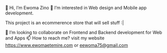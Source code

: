 

 
👋 Hi, I’m Ewoma Zino
👀 I’m interested in Web design and Mobile app development.

This project is an ecommerence store that will sell stuff :|

💞️ I’m looking to collaborate on Frontend and Backend development for Web and Apps
📫 How to reach me? visit my website https://www.ewomaetemire.com or eewoma75@gmail.com